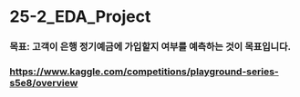 # 25-2_EDA_Project

### 목표: 고객이 은행 정기예금에 가입할지 여부를 예측하는 것이 목표입니다.
### https://www.kaggle.com/competitions/playground-series-s5e8/overview
